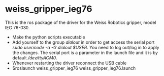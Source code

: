 # weiss_gripper_ieg76
This is the ros package of the driver for the Weiss Robotics gripper, model IEG 76-030.

 - Make the python scripts executable
 - Add yourself to the group *dialout* in order to get access the serial port *sudo usermode -a -G dialout $USER*. You need to log out/log in to apply the changes. The serial port is a parameter in the launch file and it is by default */dev/ttyACM0*.
 - Whenever restarting the driver reconnect the USB cable
 - $roslaunch weiss_gripper_ieg76 weiss_gripper_ieg76.launch


